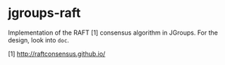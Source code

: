jgroups-raft
============

Implementation of the RAFT [1] consensus algorithm in JGroups. For the
design, look into `doc`.

[1] http://raftconsensus.github.io/
